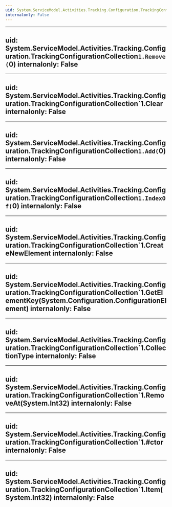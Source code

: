 ```yaml
---
uid: System.ServiceModel.Activities.Tracking.Configuration.TrackingConfigurationCollection`1
internalonly: False
---
```


---
uid: System.ServiceModel.Activities.Tracking.Configuration.TrackingConfigurationCollection`1.Remove(`0)
internalonly: False
---

---
uid: System.ServiceModel.Activities.Tracking.Configuration.TrackingConfigurationCollection`1.Clear
internalonly: False
---

---
uid: System.ServiceModel.Activities.Tracking.Configuration.TrackingConfigurationCollection`1.Add(`0)
internalonly: False
---

---
uid: System.ServiceModel.Activities.Tracking.Configuration.TrackingConfigurationCollection`1.IndexOf(`0)
internalonly: False
---

---
uid: System.ServiceModel.Activities.Tracking.Configuration.TrackingConfigurationCollection`1.CreateNewElement
internalonly: False
---

---
uid: System.ServiceModel.Activities.Tracking.Configuration.TrackingConfigurationCollection`1.GetElementKey(System.Configuration.ConfigurationElement)
internalonly: False
---

---
uid: System.ServiceModel.Activities.Tracking.Configuration.TrackingConfigurationCollection`1.CollectionType
internalonly: False
---

---
uid: System.ServiceModel.Activities.Tracking.Configuration.TrackingConfigurationCollection`1.RemoveAt(System.Int32)
internalonly: False
---

---
uid: System.ServiceModel.Activities.Tracking.Configuration.TrackingConfigurationCollection`1.#ctor
internalonly: False
---

---
uid: System.ServiceModel.Activities.Tracking.Configuration.TrackingConfigurationCollection`1.Item(System.Int32)
internalonly: False
---
